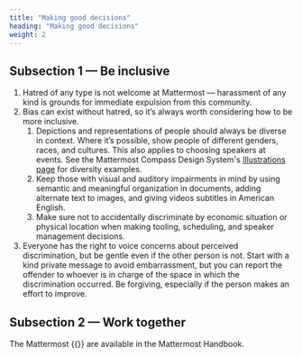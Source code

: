 ```yaml
---
title: "Making good decisions"
heading: "Making good decisions"
weight: 2
---
```

## Subsection 1 — Be inclusive

1. Hatred of any type is not welcome at Mattermost — harassment of any kind is grounds for immediate expulsion from this community.
2. Bias can exist without hatred, so it’s always worth considering how to be more inclusive.
    1. Depictions and representations of people should always be diverse in context. Where it’s possible, show people of different genders, races, and cultures. This also applies to choosing speakers at events. See the Mattermost Compass Design System's [Illustrations page](https://zeroheight.com/29be2c109/p/712d31-illustrations) for diversity examples.
    2. Keep those with visual and auditory impairments in mind by using semantic and meaningful organization in documents, adding alternate text to images, and giving videos subtitles in American English.
    3. Make sure not to accidentally discriminate by economic situation or physical location when making tooling, scheduling, and speaker management decisions.
3. Everyone has the right to voice concerns about perceived discrimination, but be gentle even if the other person is not. Start with a kind private message to avoid embarrassment, but you can report the offender to whoever is in charge of the space in which the discrimination occurred. Be forgiving, especially if the person makes an effort to improve.

## Subsection 2 — Work together

The Mattermost {{<newtabref title="contribution guidelines and code of conduct" href="https://handbook.mattermost.com/contributors/contributors/guidelines/contribution-guidelines">}} are available in the Mattermost Handbook.
